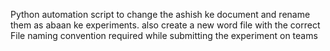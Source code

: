 Python automation script to change the ashish ke document and rename them as abaan ke experiments. also create a new word file with the correct File naming convention required while submitting the experiment on teams

